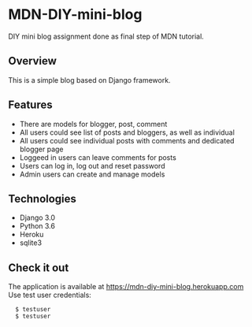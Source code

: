 # MDN-DIY-mini-blog
DIY mini blog assignment done as final step of MDN tutorial.

## Overview

This is a simple blog based on Django framework.

## Features
* There are models for blogger, post, comment
* All users could see list of posts and bloggers, as well as individual 
* All users could see individual posts with comments and dedicated blogger page
* Loggeed in users can leave comments for posts
* Users can log in, log out and reset password
* Admin users can create and manage models

## Technologies
* Django 3.0
* Python 3.6
* Heroku
* sqlite3

## Check it out
The application is available at https://mdn-diy-mini-blog.herokuapp.com  
Use test user credentials:
```
  $ testuser
  $ testuser
```
